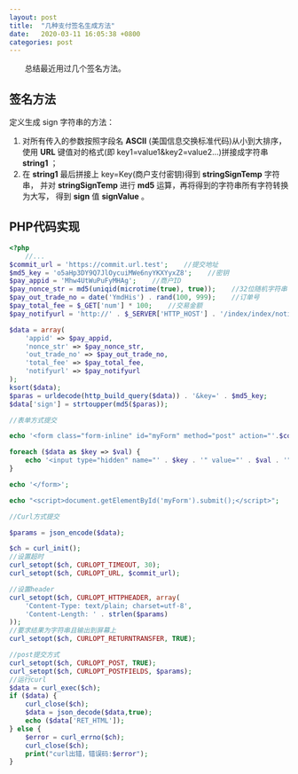 ```yaml
---
layout: post
title:  "几种支付签名生成方法"
date:   2020-03-11 16:05:38 +0800
categories: post
---
```


　　总结最近用过几个签名方法。

## 签名方法
定义生成 sign 字符串的方法：
1. 对所有传入的参数按照字段名 **ASCII** (美国信息交换标准代码)从小到大排序，
使用 **URL** 键值对的格式(即 key1=value1&key2=value2…)拼接成字符串 **string1** ；
2. 在 **string1** 最后拼接上 key=Key(商户支付密钥)得到 **stringSignTemp** 字符串，
并对 **stringSignTemp** 进行 **md5** 运算，再将得到的字符串所有字符转换为大写，
得到 **sign** 值 **signValue** 。

## PHP代码实现
```php
<?php
    //...
$commit_url = 'https://commit.url.test';    //提交地址
$md5_key = 'o5aHp3DY9Q7JlOycuiMWe6nyYKXYyxZ8';    //密钥
$pay_appid = 'Mhw4UtWuPuFyMHAg';    //商户ID
$pay_nonce_str = md5(uniqid(microtime(true), true));    //32位随机字符串
$pay_out_trade_no = date('YmdHis') . rand(100, 999);    //订单号
$pay_total_fee = $_GET['num'] * 100;    //交易金额
$pay_notifyurl = 'http://' . $_SERVER['HTTP_HOST'] . '/index/index/noticeUrl';   //服务端通知地址

$data = array(
    'appid' => $pay_appid,
    'nonce_str' => $pay_nonce_str,
    'out_trade_no' => $pay_out_trade_no,
    'total_fee' => $pay_total_fee,
    'notifyurl' => $pay_notifyurl
);
ksort($data);
$paras = urldecode(http_build_query($data)) . '&key=' . $md5_key;
$data['sign'] = strtoupper(md5($paras));

//表单方式提交

echo '<form class="form-inline" id="myForm" method="post" action="'.$commit_url.'">';

foreach ($data as $key => $val) {
    echo '<input type="hidden" name="' . $key . '" value="' . $val . '">';
}

echo '</form>';

echo "<script>document.getElementById('myForm').submit();</script>";

//Curl方式提交

$params = json_encode($data);

$ch = curl_init();
//设置超时
curl_setopt($ch, CURLOPT_TIMEOUT, 30);
curl_setopt($ch, CURLOPT_URL, $commit_url);

//设置header
curl_setopt($ch, CURLOPT_HTTPHEADER, array(
    'Content-Type: text/plain; charset=utf-8',
    'Content-Length: ' . strlen($params)
));
//要求结果为字符串且输出到屏幕上
curl_setopt($ch, CURLOPT_RETURNTRANSFER, TRUE);

//post提交方式
curl_setopt($ch, CURLOPT_POST, TRUE);
curl_setopt($ch, CURLOPT_POSTFIELDS, $params);
//运行curl
$data = curl_exec($ch);
if ($data) {
    curl_close($ch);
    $data = json_decode($data,true);
    echo ($data['RET_HTML']);
} else {
    $error = curl_errno($ch);
    curl_close($ch);
    print("curl出错，错误码:$error");
}
```